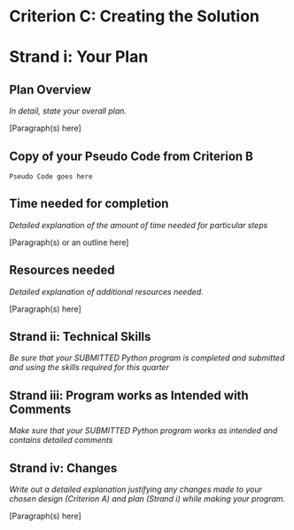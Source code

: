 # Criterion C: Creating the Solution

# Strand i: Your Plan

## Plan Overview
*In detail, state your overall plan.*

[Paragraph(s) here]

## Copy of your Pseudo Code from Criterion B

```
Pseudo Code goes here
```
## Time needed for completion
*Detailed explanation of the amount of time needed for particular steps*

[Paragraph(s) or an outline here]

## Resources needed
*Detailed explanation of additional resources needed.*

[Paragraph(s) here]

## Strand ii: Technical Skills
*Be sure that your SUBMITTED Python program is completed and submitted and using the skills required for this quarter*

## Strand iii: Program works as Intended with Comments
*Make sure that your SUBMITTED Python program works as intended and contains detailed comments*


## Strand iv: Changes

*Write out a detailed explanation justifying any changes made to your chosen design (Criterion A) and plan (Strand i) while making your program.*

[Paragraph(s) here]
